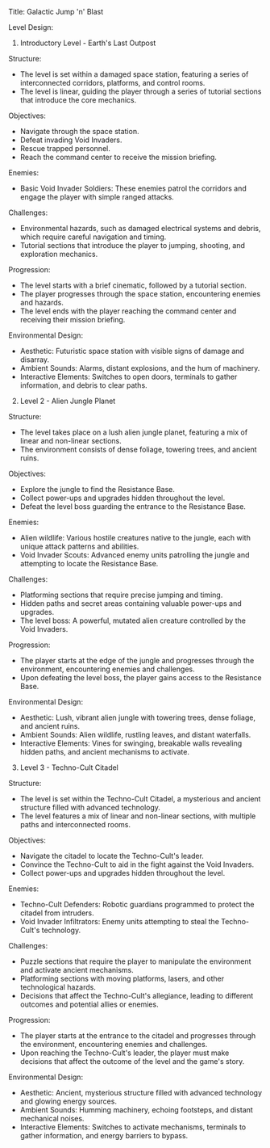 Title: Galactic Jump 'n' Blast

Level Design:

1. Introductory Level - Earth's Last Outpost

Structure:
- The level is set within a damaged space station, featuring a series of interconnected corridors, platforms, and control rooms.
- The level is linear, guiding the player through a series of tutorial sections that introduce the core mechanics.

Objectives:
- Navigate through the space station.
- Defeat invading Void Invaders.
- Rescue trapped personnel.
- Reach the command center to receive the mission briefing.

Enemies:
- Basic Void Invader Soldiers: These enemies patrol the corridors and engage the player with simple ranged attacks.

Challenges:
- Environmental hazards, such as damaged electrical systems and debris, which require careful navigation and timing.
- Tutorial sections that introduce the player to jumping, shooting, and exploration mechanics.

Progression:
- The level starts with a brief cinematic, followed by a tutorial section.
- The player progresses through the space station, encountering enemies and hazards.
- The level ends with the player reaching the command center and receiving their mission briefing.

Environmental Design:
- Aesthetic: Futuristic space station with visible signs of damage and disarray.
- Ambient Sounds: Alarms, distant explosions, and the hum of machinery.
- Interactive Elements: Switches to open doors, terminals to gather information, and debris to clear paths.

2. Level 2 - Alien Jungle Planet

Structure:
- The level takes place on a lush alien jungle planet, featuring a mix of linear and non-linear sections.
- The environment consists of dense foliage, towering trees, and ancient ruins.

Objectives:
- Explore the jungle to find the Resistance Base.
- Collect power-ups and upgrades hidden throughout the level.
- Defeat the level boss guarding the entrance to the Resistance Base.

Enemies:
- Alien wildlife: Various hostile creatures native to the jungle, each with unique attack patterns and abilities.
- Void Invader Scouts: Advanced enemy units patrolling the jungle and attempting to locate the Resistance Base.

Challenges:
- Platforming sections that require precise jumping and timing.
- Hidden paths and secret areas containing valuable power-ups and upgrades.
- The level boss: A powerful, mutated alien creature controlled by the Void Invaders.

Progression:
- The player starts at the edge of the jungle and progresses through the environment, encountering enemies and challenges.
- Upon defeating the level boss, the player gains access to the Resistance Base.

Environmental Design:
- Aesthetic: Lush, vibrant alien jungle with towering trees, dense foliage, and ancient ruins.
- Ambient Sounds: Alien wildlife, rustling leaves, and distant waterfalls.
- Interactive Elements: Vines for swinging, breakable walls revealing hidden paths, and ancient mechanisms to activate.

3. Level 3 - Techno-Cult Citadel

Structure:
- The level is set within the Techno-Cult Citadel, a mysterious and ancient structure filled with advanced technology.
- The level features a mix of linear and non-linear sections, with multiple paths and interconnected rooms.

Objectives:
- Navigate the citadel to locate the Techno-Cult's leader.
- Convince the Techno-Cult to aid in the fight against the Void Invaders.
- Collect power-ups and upgrades hidden throughout the level.

Enemies:
- Techno-Cult Defenders: Robotic guardians programmed to protect the citadel from intruders.
- Void Invader Infiltrators: Enemy units attempting to steal the Techno-Cult's technology.

Challenges:
- Puzzle sections that require the player to manipulate the environment and activate ancient mechanisms.
- Platforming sections with moving platforms, lasers, and other technological hazards.
- Decisions that affect the Techno-Cult's allegiance, leading to different outcomes and potential allies or enemies.

Progression:
- The player starts at the entrance to the citadel and progresses through the environment, encountering enemies and challenges.
- Upon reaching the Techno-Cult's leader, the player must make decisions that affect the outcome of the level and the game's story.

Environmental Design:
- Aesthetic: Ancient, mysterious structure filled with advanced technology and glowing energy sources.
- Ambient Sounds: Humming machinery, echoing footsteps, and distant mechanical noises.
- Interactive Elements: Switches to activate mechanisms, terminals to gather information, and energy barriers to bypass.